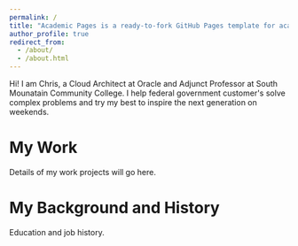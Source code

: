 ```yaml
---
permalink: /
title: "Academic Pages is a ready-to-fork GitHub Pages template for academic personal websites"
author_profile: true
redirect_from: 
  - /about/
  - /about.html
---
```


Hi! I am Chris, a Cloud Architect at Oracle and Adjunct Professor at South Mounatain Community College. I help federal government customer's solve complex problems and try my best to inspire the next generation on weekends. 


My Work
======
Details of my work projects will go here. 

My Background and History
======
Education and job history. 
